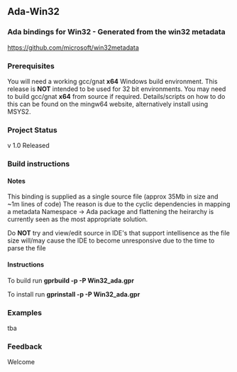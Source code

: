## Ada-Win32
### Ada bindings for Win32 - Generated from the win32 metadata

https://github.com/microsoft/win32metadata

### Prerequisites

You will need a working gcc/gnat **x64** Windows build environment. This release is **NOT** intended
to be used for 32 bit environments. You may need to build gcc/gnat **x64** from source if required.
Details/scripts on how to do this can be found on the mingw64 website, alternatively install using MSYS2.

### Project Status

v 1.0 Released

### Build instructions

  #### Notes
  This binding is supplied as a single source file (approx 35Mb in size and ~1m lines of code) The reason is due to the cyclic dependencies in mapping a metadata Namespace -> Ada package and flattening the heirarchy is currently seen as the most appropriate solution.
  
  Do **NOT** try and view/edit source in IDE's that support intellisence as the file size will/may cause the IDE to become unresponsive due to the time to parse the file
  
  #### Instructions
  
  To build run **gprbuild -p -P Win32_ada.gpr**
  
  To install run **gprinstall -p -P Win32_ada.gpr**

### Examples

  tba

### Feedback

Welcome
